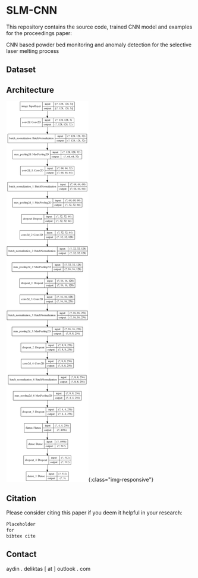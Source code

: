 # **SLM-CNN**

This repository contains the source code, trained CNN model and examples for the proceedings paper:

CNN based powder bed monitoring and anomaly detection for the selective laser melting process

## Dataset




## Architecture
![plot](./model_plot.png){:class="img-responsive"}


## **Citation**

Please consider citing this paper if you deem it helpful in your research:

```
Placeholder
for
bibtex cite
```

## **Contact**
aydin . deliktas [ at ] outlook . com
